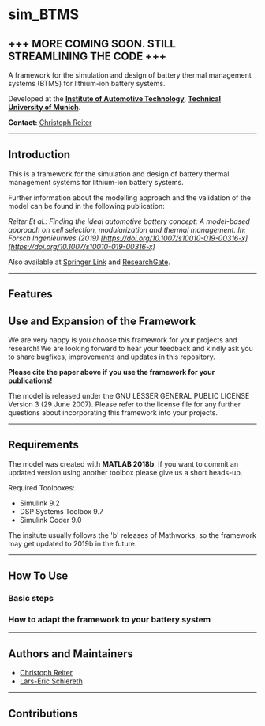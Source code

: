 # sim_BTMS

## +++ MORE COMING SOON. STILL STREAMLINING THE CODE +++

A framework for the simulation and design of battery thermal management systems (BTMS) for lithium-ion battery systems.

Developed at the **[Institute of Automotive Technology](https://www.ftm.mw.tum.de/en/home/)**, **[Technical University of Munich](https://www.tum.de/nc/en/)**.

**Contact:** [Christoph Reiter](mailto:christoph.reiter@tum.de)


* * *


## Introduction

This is a framework for the simulation and design of battery thermal management systems for lithium-ion battery systems.



Further information about the modelling approach and the validation of the model can be found in the following publication:

*Reiter Et al.: Finding the ideal automotive battery concept: A model-based approach on cell selection, modularization and thermal management. In: Forsch Ingenieurwes (2019) [https://doi.org/10.1007/s10010-019-00316-x](https://doi.org/10.1007/s10010-019-00316-x)* 

Also available at [Springer Link](https://link.springer.com/article/10.1007/s10010-019-00316-x) and [ResearchGate](https://www.researchgate.net/publication/333181648_Finding_the_ideal_automotive_battery_concept_A_model-based_approach_on_cell_selection_modularization_and_thermal_management).

* * *


## Features




## Use and Expansion of the Framework

We are very happy is you choose this framework for your projects and research! We are looking forward to hear your feedback and kindly ask you to share bugfixes, improvements and updates in this repository.

**Please cite the paper above if you use the framework for your publications!**

The model is released under the GNU LESSER GENERAL PUBLIC LICENSE Version 3 (29 June 2007). Please refer to the license file for any further questions about incorporating this framework into your projects.

* * *


## Requirements

The model was created with **MATLAB 2018b**. If you want to commit an updated version using another toolbox please give us a short heads-up. 

Required Toolboxes:
- Simulink 9.2
- DSP Systems Toolbox 9.7
- Simulink Coder 9.0

The insitute usually follows the 'b' releases of Mathworks, so the framework may get updated to 2019b in the future.

* * *


## How To Use



### Basic steps



### How to adapt the framework to your battery system



* * *


## Authors and Maintainers

- [Christoph Reiter](mailto:christoph.reiter@tum.de)
- [Lars-Eric Schlereth](Lars.Schlereth@hotmail.de)

* * *


## Contributions

